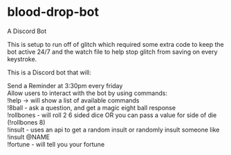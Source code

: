 # blood-drop-bot
A Discord Bot

This is setup to run off of glitch which required some extra code to keep the bot active 24/7 and the watch file to help stop glitch from saving on every keystroke.

This is a Discord bot that will:

Send a Reminder at 3:30pm every friday  
Allow users to interact with the bot by using commands:  
!help -> will show a list of available commands  
!8ball - ask a question, and get a magic eight ball response  
!rollbones - will roll 2 6 sided dice OR you can pass a value for side of die (!rollbones 8)  
!insult - uses an api to get a random insult or randomly insult someone like !insult @NAME  
!fortune - will tell you your fortune